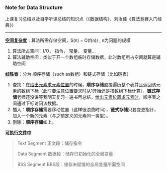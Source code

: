 ### Note for Data Structure

上课复习总结以及自学听课总结的知识点（《数据结构》、刘汝佳《算法竞赛入门经典》）

***

<u>**空间复杂度**</u>：算法所需存储空间，S(n) = O(f(n)) , n为问题的规模

1. 算法所占空间：I/O， 指令， 常量， 变量...
2. 算法辅助空间：类似于开一个数组临时存储数据，此时数组所占空间就算是辅助空间  

  

 

**<u>线性表</u>**：分为 顺序存储（such as数组）和链式存储（比如链表）

1. 查找：在<u>给出元素求元素位置</u>的时候，**顺序存储**直接遍历整个表并且返回该元素的数组下标（此时要注意位置要求时从1开始还是按数组下标计算），**链式存储**老师还没讲等我明天复习一遍书再总结。<u>给出元素位置求元素时</u>，顺序表之间通过下标访问该数据。
2. 插入：**顺序存储**需要移动位置（这样很浪费时间），**链式存储**只要变更指针，加入一个新的元素（与之前定义的元素同一类型）。
3. 删除：**顺序存储**如上。

  



<u>**可执行文件中**</u>

> Text Segment 正文段：储存指令
>
> Data Segment 数据段：储存已初始化的全局变量
>
> BSS Segment BBS段：储存未赋值的全局变量所需空间

  

